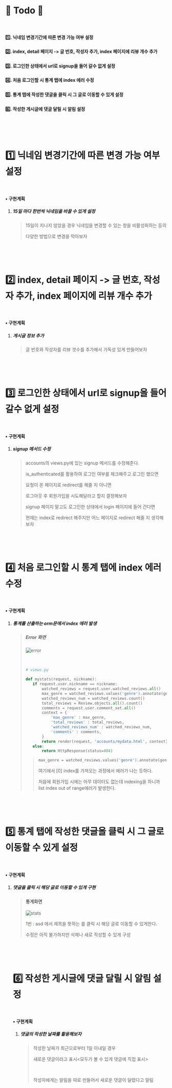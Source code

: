 # 📃 Todo 🥳

<br>

#### :one:. 닉네임 변경기간에 따른 변경 가능 여부 설정

#### :two:. index, detail 페이지 -> 글 번호, 작성자 추가, index 페이지에 리뷰 개수 추가

#### :three:. 로그인한 상태에서 url로 signup을 들어 갈수 없게 설정

#### :four:. 처음 로그인할 시 통계 탭에 index 에러 수정

#### :five:. 통계 탭에 작성한 댓글을 클릭 시 그 글로 이동할 수 있게 설정

#### :six:. 작성한 게시글에 댓글 달릴 시 알림 설정

<br>

<br>

<br>

# :one: 닉네임 변경기간에 따른 변경 가능 여부 설정

<br>

#### • 구현계획

1. ##### 15일 마다 한번씩 닉네임을 바꿀 수 있게 설정

   >15일이 지나지 않았을 경우 닉네임을 변경할 수 있는 창을 비활성화하는 등의
   >
   >다양한 방법으로 변경을 막아보자

<br>

<br>

<br>

# :two: index, detail 페이지 -> 글 번호, 작성자 추가, index 페이지에 리뷰 개수 추가

<br>

#### • 구현계획

1. ##### 게시글 정보 추가

   >글 번호와 작성자를 리뷰 갯수를 추가해서 가독성 있게 만들어보자

<br>

<br>

<br>

# :three: 로그인한 상태에서 url로 signup을 들어 갈수 없게 설정

<br>

#### • 구현계획

1. ##### signup 메서드 수정

   >accounts의 views.py에 있는 signup 메서드를 수정해준다.
   >
   >is_authenticated를 활용하여 로그인 여부를 체크해주고 로그인 했으면
   >
   >요청이 온 페이지로 redirect를 해줄 지 아니면
   >
   >로그아웃 후 회원가입을 시도해달라고 할지 결정해보자
   >
   >signup 페이지 말고도 로그인한 상태에서 login 페이지에 들어 간다면
   >
   >현재는 index로 redirect 해주지만 어느 페이지로 redirect 해줄 지 생각해보자 

<br>

<br>

<br>

# :four: 처음 로그인할 시 통계 탭에 index 에러 수정

<br>

#### • 구현계획

1. ##### 통계를 산출하는 orm문에서 index 에러 발생

   >##### Error 화면
   >
   >![error](markdown_img/0425_ToDo.assets/error.PNG)
   >
   ><br>
   >
   >```python
   ># views.py
   >
   >def mystats(request, nickname):
   >    if request.user.nickname == nickname:
   >        watched_reviews = request.user.watched_reviews.all()
   >        max_genre = watched_reviews.values('genre').annotate(genre_count=Count('genre')).order_by('-genre_count')[0]['genre']
   >        watched_reviews_num = watched_reviews.count()
   >        total_reviews = Review.objects.all().count()
   >        comments = request.user.comment_set.all()
   >        context = {
   >            'max_genre' : max_genre,
   >            'total_reviews' : total_reviews,
   >            'watched_reviews_num' : watched_reviews_num,
   >            'comments' : comments,
   >        }
   >        return render(request, 'accounts/mydata.html', context)
   >    else:
   >        return HttpResponse(status=404)
   >```
   >
   >>```python
   >>max_genre = watched_reviews.values('genre').annotate(genre_count=Count('genre')).order_by('-genre_count')[0]['genre']
   >>```
   >>
   >>여기에서 [0] index를 가져오는 과정에서 에러가 나는 듯하다.
   >>
   >>처음에 회원가입 시에는 아무 데이터도 없는데 indexing을 하니까 list index out of range에러가 발생한다.

<br>

<br>

<br>

# :five: 통계 탭에 작성한 댓글을 클릭 시 그 글로 이동할 수 있게 설정

<br>

#### • 구현계획

1. ##### 댓글을 클릭 시 해당 글로 이동할 수 있게 구현

   >#### 통계화면
   >
   >![stats](markdown_img/0425_ToDo.assets/stats.PNG)
   >
   >1번 <asd> : asd 에서 제목을 뜻하는 <asd>를 클릭 시 해당 글로 이동할 수 있게한다.
   >
   >수정은 아직 불가하지만 삭제나 새로 작성할 수 있게 구성

   <br>

   <br>

   <br>

   # :six: 작성한 게시글에 댓글 달릴 시 알림 설정

   <br>

   #### • 구현계획

   1. ##### 댓글의 작성한 날짜를 활용해보자

      >작성한 날짜가 최근으로부터 1일 이내일 경우 
      >
      >새로운 댓글이라고 표시<모두가 볼 수 있게 댓글에 직접 표시>
      >
      ><br>
      >
      >작성자에게는 알림을 따로 만들어서 새로운 댓글이 달렸다고 알림
